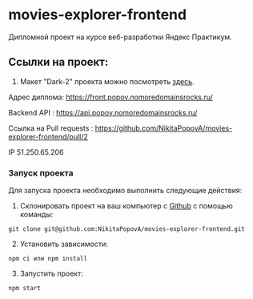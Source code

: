 # movies-explorer-frontend

Дипломной проект на курсе веб-разработки Яндекс Практикум.

## Ссылки на проект: 

1. Макет "Dark-2" проекта можно посмотреть [здесь](https://www.figma.com/file/6FMWkB94wE7KTkcCgUXtnC/%D0%94%D0%B8%D0%BF%D0%BB%D0%BE%D0%BC%D0%BD%D1%8B%D0%B9-%D0%BF%D1%80%D0%BE%D0%B5%D0%BA%D1%82?node-id=1%3A7406&mode=dev).

Адрес диплома: https://front.popov.nomoredomainsrocks.ru/

Backend API : https://api.popov.nomoredomainsrocks.ru/

Ccылка на Pull requests : https://github.com/NikitaPopovA/movies-explorer-frontend/pull/2

IP 51.250.65.206

### Запуск проекта

Для запуска проекта необходимо выполнить следующие действия:

1. Склонировать проект на ваш компьютер с [Github](https://github.com/NikitaPopovA/movies-explorer-frontend/tree/level-3) с помощью команды:
```
git clone git@github.com:NikitaPopovA/movies-explorer-frontend.git
```
2. Установить зависимости:
```
npm ci или npm install 
```
3. Запустить проект:
```
npm start
```

